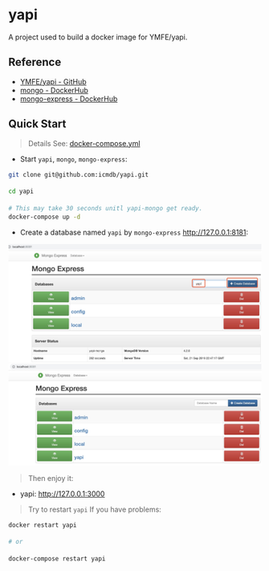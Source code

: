 # yapi

A project used to build a docker image for YMFE/yapi.

## Reference

* [YMFE/yapi - GitHub](https://github.com/YMFE/yapi)
* [mongo - DockerHub](https://hub.docker.com/_/mongo)
* [mongo-express - DockerHub](https://hub.docker.com/_/mongo-express)

## Quick Start

> Details See: [docker-compose.yml](./docker-compose.yml)

* Start `yapi`, `mongo`, `mongo-express`:

```bash
git clone git@github.com:icmdb/yapi.git

cd yapi

# This may take 30 seconds unitl yapi-mongo get ready.
docker-compose up -d
```

* Create a database named `yapi` by `mongo-express` http://127.0.0.1:8181:

![Create database yapi](images/yapi-mongo-express-1.jpg)
![Create database yapi](images/yapi-mongo-express-2.jpg)


> Then enjoy it:

* yapi: http://127.0.0.1:3000

> Try to restart `yapi` If you have problems:

```bash
docker restart yapi

# or

docker-compose restart yapi
```
